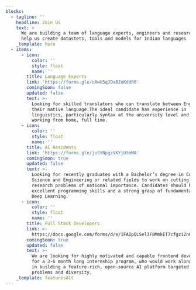 ```yaml
---
blocks:
  - tagline: ''
    headline: Join Us
    text: >
      We are building a team of language experts, engineers and researchers to
      help us create datastets, tools and models for Indian languages
    _template: hero
  - items:
      - icon:
          color: ''
          style: float
          name: ''
        title: Language Experts
        link: 'https://forms.gle/nAwU5qJDaBZoKddR6'
        comingSoon: false
        updated: false
        text: >-
          Looking for skilled translators who can translate between English and
          their native language.The ideal candidate has experience in
          linguistics, particularly syntax at the university level and enjoys
          working from home, full time. 
      - icon:
          color: ''
          style: float
          name: ''
        title: AI Residents
        link: 'https://forms.gle/juSYNpgzVKYjUtmMA'
        comingSoon: true
        updated: false
        text: >-
          Looking for recently graduates with a Bachelor’s degree in Computer
          Science and Engineering or related fields to work on cutting edge
          research problems of national importance. Candidates should have
          excellent programming skills and a strong grasp of fundamentals of
          Deep Learning.
      - icon:
          color: ''
          style: float
          name: ''
        title: Full Stack Developers
        link: >-
          https://docs.google.com/forms/d/e/1FAIpQLSel3F8MmkET7cfgzi2nCxPAcY6-UuXcVt1tY7YmNykEY8xUhg/viewform
        comingSoon: true
        updated: false
        text: >-
          We are looking for highly motivated and capable frontend developers
          for a 3-6 month long internship program, who would work alongside us
          in building a feature-rich, open-source AI platform targeted at Indian
          problems and diversity.
    _template: featuresAlt
---
```


